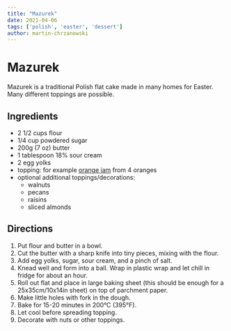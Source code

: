 ```yaml
---
title: "Mazurek"
date: 2021-04-06
tags: ['polish', 'easter', 'dessert']
author: martin-chrzanowski
---
```


# Mazurek

Mazurek is a traditional Polish flat cake made in many homes for Easter. Many
different toppings are possible.

## Ingredients

* 2 1/2 cups flour
* 1/4 cup powdered sugar
* 200g (7 oz) butter
* 1 tablespoon 18% sour cream
* 2 egg yolks
* topping: for example [orange jam](/orange-jam) from 4 oranges
* optional additional toppings/decorations:
    * walnuts
    * pecans
    * raisins
    * sliced almonds

## Directions

1. Put flour and butter in a bowl.
2. Cut the butter with a sharp knife into tiny pieces, mixing with the flour.
3. Add egg yolks, sugar, sour cream, and a pinch of salt.
4. Knead well and form into a ball. Wrap in plastic wrap and let chill in fridge
   for about an hour.
5. Roll out flat and place in large baking sheet (this should be enough for a
   25x35cm/10x14in sheet) on top of parchment paper.
6. Make little holes with fork in the dough.
7. Bake for 15-20 minutes in 200°C (395°F).
8. Let cool before spreading topping.
9. Decorate with nuts or other toppings.
